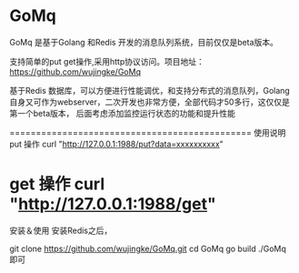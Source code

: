 GoMq
====

GoMq 是基于Golang 和Redis 开发的消息队列系统，目前仅仅是beta版本。

支持简单的put get操作,采用http协议访问。项目地址：https://github.com/wujingke/GoMq

基于Redis 数据库，可以方便进行性能调优，和支持分布式的消息队列，Golang 自身又可作为webserver，二次开发也非常方便，全部代码才50多行，这仅仅是第一个beta版本，
后面考虑添加监控运行状态的功能和提升性能

==============================================
使用说明
put 操作
curl "http://127.0.0.1:1988/put?data=xxxxxxxxxx"

get 操作
curl "http://127.0.0.1:1988/get"
==============================================
安装＆使用
安装Redis之后，


git clone https://github.com/wujingke/GoMq.git
cd GoMq
go build
./GoMq
即可
